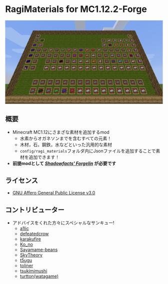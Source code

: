 # RagiMaterials for MC1.12.2-Forge

![Periodic Table](https://github.com/Hiiragi283/RagiMaterials/blob/master/.github/images/periodic_table.png?raw=true)

## 概要

- Minecraft MC1.12にさまざな素材を追加するmod
    - 水素からオガネソンまでを含むすべての元素！
    - 木材，石，鋼鉄，水などといった汎用的な素材
    - `config/ragi_materials`フォルダ内にJsonファイルを追加することで素材を追加できます！
- **前提modとして _[Shadowfacts' Forgelin](https://www.curseforge.com/minecraft/mc-mods/shadowfacts-forgelin)_ が必要です**

## ライセンス

- [GNU Affero General Public License v3.0](https://github.com/Hiiragi283/RagiMaterials/blob/master/LICENSE)

## コントリビューター

- アドバイスをくれた方々にスペシャルなサンキュー!
    - [a1lic](https://github.com/a1lic)
    - [defeatedcrow](https://github.com/defeatedcrow)
    - [karakufire](https://github.com/karakufire)
    - [Ko_no](https://github.com/MrKono)
    - [Sayamame-beans](https://github.com/Sayamame-beans)
    - [SkyTheory](https://github.com/SkyTheory)
    - [t5ugu](https://github.com/t5ugu)
    - [toliner](https://github.com/toliner)
    - [tsukimimushi](https://twitter.com/Tsukimimushi)
    - [turtton(watagame)](https://github.com/turtton)